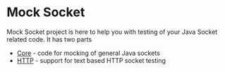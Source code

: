 Mock Socket
===========

Mock Socket project is here to help you with testing of your Java Socket related code. It has two parts

* [Core](https://github.com/dart0/mock-socket/wiki/Core-API) - code for mocking of general Java sockets
* [HTTP](https://github.com/dart0/mock-socket/wiki/HTTP) - support for text based HTTP socket testing
